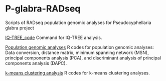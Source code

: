 # P-glabra-RADseq
Scripts of RADseq population genomic analyses for Pseudocyphellaria glabra project

[IQ-TREE_code](./IQTREE_code.sh)
Command for IQ-TREE analysis.

[Population genomic analyses](./pop_gen_glabra_301samples.R)
R codes for population genomic analyses: Data conversion, distance matrix, minimum spanning network (MSN), principal components analysis (PCA), and discriminant analysis of principal components analysis (DAPC).

[k-means clustering analysis](./k-clustering_viridis.R)
R codes for k-means clustering analyses.
